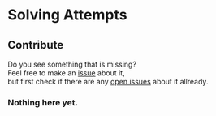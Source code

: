 # Solving Attempts

## Contribute
Do you see something that is missing?  
Feel free to make an [issue](https://github.com/CicadaSolving/SolvingAttempts/issues/new/choose) about it,  
but first check if there are any [open issues](https://github.com/CicadaSolving/SolvingAttempts/issues?q=is%3Aissue+is%3Aopen) about it allready.

### Nothing here yet.
